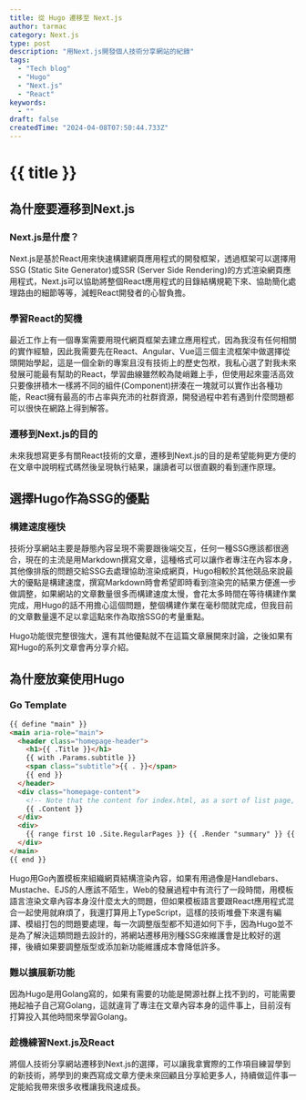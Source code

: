 ```yaml
---
title: 從 Hugo 遷移至 Next.js
author: tarmac
category: Next.js
type: post
description: "用Next.js開發個人技術分享網站的紀錄"
tags:
  - "Tech blog"
  - "Hugo"
  - "Next.js"
  - "React"
keywords:
  - ""
draft: false
createdTime: "2024-04-08T07:50:44.733Z"
---
```


# {{ title }}

## 為什麼要遷移到Next.js

### Next.js是什麼？

Next.js是基於React用來快速構建網頁應用程式的開發框架，透過框架可以選擇用SSG (Static Site Generator)或SSR (Server Side Rendering)的方式渲染網頁應用程式，Next.js可以協助將整個React應用程式的目錄結構規範下來、協助簡化處理路由的細節等等，減輕React開發者的心智負擔。

### 學習React的契機

最近工作上有一個專案需要用現代網頁框架去建立應用程式，因為我沒有任何相關的實作經驗，因此我需要先在React、Angular、Vue這三個主流框架中做選擇從頭開始學起，這是一個全新的專案且沒有技術上的歷史包袱，我私心選了對我未來發展可能最有幫助的React，學習曲線雖然較為陡峭難上手，但使用起來靈活高效只要像拼積木一樣將不同的組件(Component)拼湊在一塊就可以實作出各種功能，React擁有最高的市占率與充沛的社群資源，開發過程中若有遇到什麼問題都可以很快在網路上得到解答。

### 遷移到Next.js的目的

未來我想寫更多有關React技術的文章，遷移到Next.js的目的是希望能夠更方便的在文章中說明程式碼然後呈現執行結果，讓讀者可以很直觀的看到運作原理。

## 選擇Hugo作為SSG的優點

### 構建速度極快

技術分享網站主要是靜態內容呈現不需要跟後端交互，任何一種SSG應該都很適合，現在的主流是用Markdown撰寫文章，這種格式可以讓作者專注在內容本身，其他像排版的問題交給SSG去處理協助渲染成網頁，Hugo相較於其他競品來說最大的優點是構建速度，撰寫Markdown時會希望即時看到渲染完的結果方便進一步做調整，如果網站的文章數量很多而構建速度太慢，會花太多時間在等待構建作業完成，用Hugo的話不用擔心這個問題，整個構建作業在毫秒間就完成，但我目前的文章數量還不足以拿這點來作為取捨SSG的考量重點。

Hugo功能很完整很強大，還有其他優點就不在這篇文章展開來討論，之後如果有寫Hugo的系列文章會再分享介紹。

## 為什麼放棄使用Hugo

### Go Template

```html
{{ define "main" }}
<main aria-role="main">
  <header class="homepage-header">
    <h1>{{ .Title }}</h1>
    {{ with .Params.subtitle }}
    <span class="subtitle">{{ . }}</span>
    {{ end }}
  </header>
  <div class="homepage-content">
    <!-- Note that the content for index.html, as a sort of list page, will pull from content/_index.md -->
    {{ .Content }}
  </div>
  <div>
    {{ range first 10 .Site.RegularPages }} {{ .Render "summary" }} {{ end }}
  </div>
</main>
{{ end }}
```

Hugo用Go內置模板來組織網頁結構渲染內容，如果有用過像是Handlebars、Mustache、EJS的人應該不陌生，Web的發展過程中有流行了一段時間，用模板語言渲染文章內容本身沒什麼太大的問題，但如果模板語言要跟React應用程式混合一起使用就麻煩了，我還打算用上TypeScript，這樣的技術堆疊下來還有編譯、模組打包的問題要處理，每一次調整版型都不知道如何下手，因為Hugo並不是為了解決這類問題去設計的，將網站遷移用別種SSG來維護會是比較好的選擇，後續如果要調整版型或添加新功能維護成本會降低許多。

### 難以擴展新功能

因為Hugo是用Golang寫的，如果有需要的功能是開源社群上找不到的，可能需要捲起袖子自己寫Golang，這就違背了專注在文章內容本身的這件事上，目前沒有打算投入其他時間來學習Golang。

### 趁機練習Next.js及React

將個人技術分享網站遷移到Next.js的選擇，可以讓我拿實際的工作項目練習學到的新技術，將學到的東西寫成文章方便未來回顧且分享給更多人，持續做這件事一定能給我帶來很多收穫讓我飛速成長。
